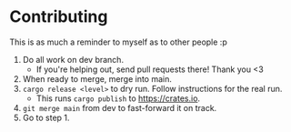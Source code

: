 # Contributing

This is as much a reminder to myself as to other people :p

1. Do all work on dev branch.
   - If you're helping out, send pull requests there! Thank you <3
1. When ready to merge, merge into main.
1. `cargo release <level>` to dry run. Follow instructions for the real run.
   - This runs `cargo publish` to <https://crates.io>.
1. `git merge main` from dev to fast-forward it on track.
1. Go to step 1.
